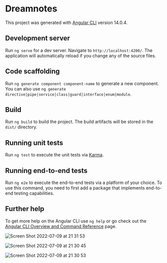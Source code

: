 # Dreamnotes

This project was generated with [Angular CLI](https://github.com/angular/angular-cli) version 14.0.4.

## Development server

Run `ng serve` for a dev server. Navigate to `http://localhost:4200/`. The application will automatically reload if you change any of the source files.

## Code scaffolding

Run `ng generate component component-name` to generate a new component. You can also use `ng generate directive|pipe|service|class|guard|interface|enum|module`.

## Build

Run `ng build` to build the project. The build artifacts will be stored in the `dist/` directory.

## Running unit tests

Run `ng test` to execute the unit tests via [Karma](https://karma-runner.github.io).

## Running end-to-end tests

Run `ng e2e` to execute the end-to-end tests via a platform of your choice. To use this command, you need to first add a package that implements end-to-end testing capabilities.

## Further help

To get more help on the Angular CLI use `ng help` or go check out the [Angular CLI Overview and Command Reference](https://angular.io/cli) page.

![Screen Shot 2022-07-09 at 21 31 53](https://user-images.githubusercontent.com/74800473/178126931-36980127-e3b4-4173-ae16-de20d731b68c.png)


![Screen Shot 2022-07-09 at 21 30 45](https://user-images.githubusercontent.com/74800473/178126936-7bd52904-ccee-4649-be91-f9d041eee91c.png)

![Screen Shot 2022-07-09 at 21 30 53](https://user-images.githubusercontent.com/74800473/178126940-c634b922-bebe-41c2-9697-101795e5f89b.png)




